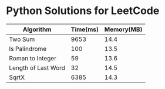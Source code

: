 # Python Solutions for LeetCode

|Algorithm            |Time(ms)    |Memory(MB)|
|---------------------|------------|----------|
|Two Sum              |9653        |14.4      |
|Is Palindrome        |100         |13.5      |
|Roman to Integer     |59          |13.6      |
|Length of Last Word  |32          |14.5      |
|SqrtX                |6385        |14.3      |
